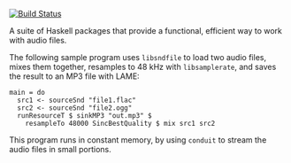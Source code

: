 [![Build Status](https://travis-ci.org/mtolly/conduit-audio.svg?branch=master)](https://travis-ci.org/mtolly/conduit-audio)

A suite of Haskell packages that provide a functional, efficient way to work with audio files.

The following sample program uses `libsndfile` to load two audio files,
mixes them together,
resamples to 48 kHz with `libsamplerate`,
and saves the result to an MP3 file with LAME:

    main = do
      src1 <- sourceSnd "file1.flac"
      src2 <- sourceSnd "file2.ogg"
      runResourceT $ sinkMP3 "out.mp3" $
        resampleTo 48000 SincBestQuality $ mix src1 src2

This program runs in constant memory,
by using `conduit` to stream the audio files in small portions.
